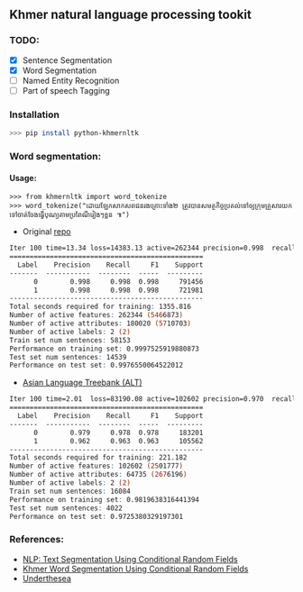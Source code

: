 ## Khmer natural language processing tookit

### TODO:

* [X] Sentence Segmentation
* [X] Word Segmentation
* [ ] Named Entity Recognition
* [ ] Part of speech Tagging

### Installation

```bash
>>> pip install python-khmernltk
```

### Word segmentation:

#### Usage:


```
>>> from khmernltk import word_tokenize
>>> word_tokenize("ដោយឡែកសាកសពជនរងគ្រោះទាំង២ ត្រូវបានសមត្ថកិច្ចប្រគល់ទៅឲ្យក្រុមគ្រួសារយកទៅចាត់ចែងធ្វើបុណ្យតាមប្រពៃណីរៀងៗខ្លួន ៕")
```


- Original [repo](https://github.com/phylypo/segmentation-crf-khmer)

```abc
Iter 100 time=13.34 loss=14383.13 active=262344 precision=0.998  recall=0.998  F1=0.998  Acc(item/seq)=0.998 0.818  feature_norm=742.32
================================================
  Label    Precision    Recall     F1    Support
-------  -----------  --------  -----  ---------
      0        0.998     0.998  0.998     791456
      1        0.998     0.998  0.998     721981
------------------------------------------------
Total seconds required for training: 1355.816
Number of active features: 262344 (5466873)
Number of active attributes: 180020 (5710703)
Number of active labels: 2 (2)
Train set num sentences: 58153
Performance on training set: 0.9997525919880873
Test set num sentences: 14539
Performance on test set: 0.9976550064522012
```

- [Asian Language Treebank (ALT)](https://www2.nict.go.jp/astrec-att/member/mutiyama/ALT/)

```abc
Iter 100 time=2.01  loss=83190.08 active=102602 precision=0.970  recall=0.970  F1=0.970  Acc(item/seq)=0.973 0.223  feature_norm=157.96
================================================
  Label    Precision    Recall     F1    Support
-------  -----------  --------  -----  ---------
      0        0.979     0.978  0.978     183201
      1        0.962     0.963  0.963     105562
------------------------------------------------
Total seconds required for training: 221.182
Number of active features: 102602 (2501777)
Number of active attributes: 64735 (2676196)
Number of active labels: 2 (2)
Train set num sentences: 16084
Performance on training set: 0.9819638316441394
Test set num sentences: 4022
Performance on test set: 0.9725380329197301
```

### References:

- [NLP: Text Segmentation Using Conditional Random Fields](https://medium.com/@phylypo/nlp-text-segmentation-using-conditional-random-fields-e8ff1d2b6060)
- [Khmer Word Segmentation Using
  Conditional Random Fields](https://www2.nict.go.jp/astrec-att/member/ding/KhNLP2015-SEG.pdf)
- [Underthesea](https://github.com/undertheseanlp/underthesea)
